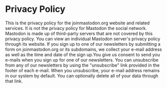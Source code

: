# Privacy Policy

This is the privacy policy for the joinmastodon.org website and related services. It is not the privacy policy for Mastodon the social network. Mastodon is made up of third-party servers that are not covered by this privacy policy. You can view an individual Mastodon server's privacy policy through its website. If you sign up to one of our newsletters by submitting a form on joinmastodon.org or its subdomains, we collect your e-mail address as well as the time and date of the sign up.You give us consent to send you e-mails when you sign up for one of our newsletters. You can unsubscribe from any of our newsletters by using the \"unsubscribe\" link provided in the footer of each e-mail. When you unsubscribe, your e-mail address remains in our system by default. You can optionally delete all of your data through that link.

